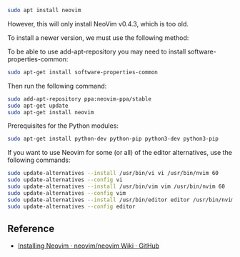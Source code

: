 ```bash
sudo apt install neovim
```

However, this will only install NeoVim v0.4.3, which is too old.

To install a newer version, we must use the following method:

To be able to use add-apt-repository you may need to install software-properties-common:

```bash
sudo apt-get install software-properties-common
```

Then run the following command:

```bash
sudo add-apt-repository ppa:neovim-ppa/stable
sudo apt-get update
sudo apt-get install neovim
```

Prerequisites for the Python modules:

```bash
sudo apt-get install python-dev python-pip python3-dev python3-pip
```

If you want to use Neovim for some (or all) of the editor alternatives, use the following commands:

```bash
sudo update-alternatives --install /usr/bin/vi vi /usr/bin/nvim 60
sudo update-alternatives --config vi
sudo update-alternatives --install /usr/bin/vim vim /usr/bin/nvim 60
sudo update-alternatives --config vim
sudo update-alternatives --install /usr/bin/editor editor /usr/bin/nvim 60
sudo update-alternatives --config editor
```


## Reference

- [Installing Neovim · neovim/neovim Wiki · GitHub](https://github.com/neovim/neovim/wiki/Installing-Neovim)